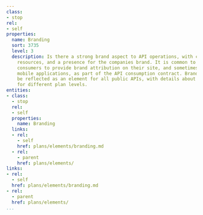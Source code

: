 ```yaml
---
class:
- stop
rel:
- self
properties:
  name: Branding
  sort: 3735
  level: 3
  description: Is there a strong brand aspect to API operations, with clear guidelines,
    resources, and a presence for the companies brand. It is common to require API
    consumers to provide brand attribution on their site, and sometimes on web or
    mobile applications, as part of the API consumption contract. Branding should
    be reflected as an element for all public APIs, with details about different requirements
    for different plan levels.
entities:
- class:
  - stop
  rel:
  - self
  properties:
    name: Branding
  links:
  - rel:
    - self
    href: plans/elements/branding.md
  - rel:
    - parent
    href: plans/elements/
links:
- rel:
  - self
  href: plans/elements/branding.md
- rel:
  - parent
  href: plans/elements/
...
```

